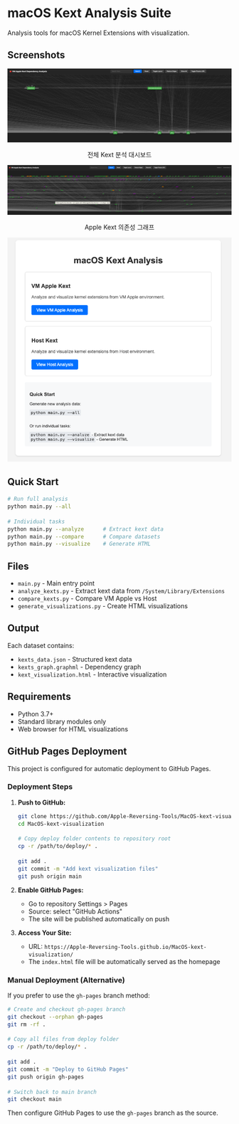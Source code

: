 # macOS Kext Analysis Suite

Analysis tools for macOS Kernel Extensions with visualization.

## Screenshots

<div align="center">
  <img src="img/스크린샷 2025-10-27 오후 4.19.56.png" alt="Screenshot 1" width="600"/>
  <p>전체 Kext 분석 대시보드</p>
</div>

<div align="center">
  <img src="img/스크린샷 2025-10-27 오후 4.20.29.png" alt="Screenshot 2" width="600"/>
  <p>Apple Kext 의존성 그래프</p>
</div>

<div align="center">
  <img src="img/스크린샷 2025-10-27 오후 4.20.40.png" alt="Screenshot 3" width="600"/>
</div>

## Quick Start

```bash
# Run full analysis
python main.py --all

# Individual tasks
python main.py --analyze      # Extract kext data
python main.py --compare      # Compare datasets
python main.py --visualize    # Generate HTML
```

## Files

- `main.py` - Main entry point
- `analyze_kexts.py` - Extract kext data from `/System/Library/Extensions`
- `compare_kexts.py` - Compare VM Apple vs Host
- `generate_visualizations.py` - Create HTML visualizations

## Output

Each dataset contains:
- `kexts_data.json` - Structured kext data
- `kexts_graph.graphml` - Dependency graph
- `kext_visualization.html` - Interactive visualization

## Requirements

- Python 3.7+
- Standard library modules only
- Web browser for HTML visualizations

## GitHub Pages Deployment

This project is configured for automatic deployment to GitHub Pages.

### Deployment Steps

1. **Push to GitHub:**
   ```bash
   git clone https://github.com/Apple-Reversing-Tools/MacOS-kext-visualization.git
   cd MacOS-kext-visualization
   
   # Copy deploy folder contents to repository root
   cp -r /path/to/deploy/* .
   
   git add .
   git commit -m "Add kext visualization files"
   git push origin main
   ```

2. **Enable GitHub Pages:**
   - Go to repository Settings > Pages
   - Source: select "GitHub Actions"
   - The site will be published automatically on push

3. **Access Your Site:**
   - URL: `https://Apple-Reversing-Tools.github.io/MacOS-kext-visualization/`
   - The `index.html` file will be automatically served as the homepage

### Manual Deployment (Alternative)

If you prefer to use the `gh-pages` branch method:

```bash
# Create and checkout gh-pages branch
git checkout --orphan gh-pages
git rm -rf .

# Copy all files from deploy folder
cp -r /path/to/deploy/* .

git add .
git commit -m "Deploy to GitHub Pages"
git push origin gh-pages

# Switch back to main branch
git checkout main
```

Then configure GitHub Pages to use the `gh-pages` branch as the source.
